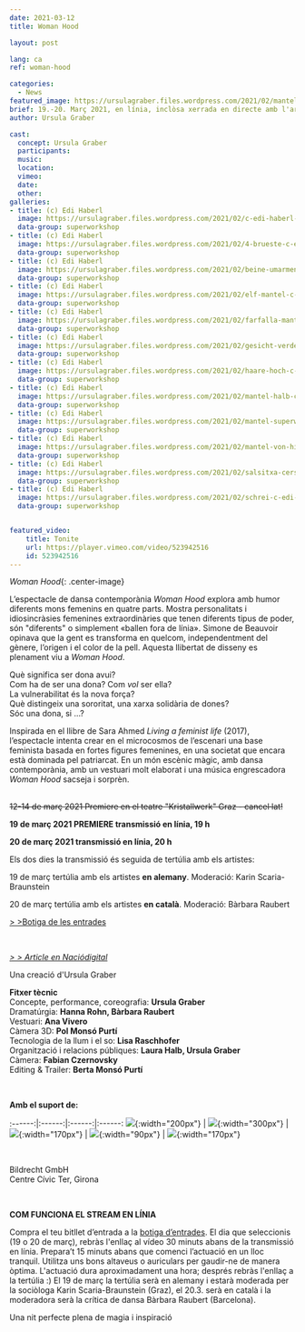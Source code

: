 ```yaml
---
date: 2021-03-12
title: Woman Hood

layout: post

lang: ca
ref: woman-hood

categories:
  - News
featured_image: https://ursulagraber.files.wordpress.com/2021/02/mantel-superwoman-c-edi-haberl-13_1.jpg?w=500&fit=crop
brief: 19.-20. Març 2021, en línia, inclòsa xerrada en directe amb l'artista
author: Ursula Graber

cast:
  concept: Ursula Graber
  participants:
  music:
  location:
  vimeo:
  date:
  other:
galleries:
- title: (c) Edi Haberl
  image: https://ursulagraber.files.wordpress.com/2021/02/c-edi-haberl-1_1.jpg?w=1024&fit=crop
  data-group: superworkshop
- title: (c) Edi Haberl
  image: https://ursulagraber.files.wordpress.com/2021/02/4-brueste-c-edi-haberl-7_1.jpg?w=1024&fit=crop
  data-group: superworkshop
- title: (c) Edi Haberl
  image: https://ursulagraber.files.wordpress.com/2021/02/beine-umarmen-c-edi-haberl-8_1.jpg?w=1024&fit=crop
  data-group: superworkshop
- title: (c) Edi Haberl
  image: https://ursulagraber.files.wordpress.com/2021/02/elf-mantel-c-edi-haberl-11_1.jpg?w=1024&fit=crop
  data-group: superworkshop
- title: (c) Edi Haberl
  image: https://ursulagraber.files.wordpress.com/2021/02/farfalla-mantel-c-edi-haberl-12_1.jpg?w=1024&fit=crop
  data-group: superworkshop
- title: (c) Edi Haberl
  image: https://ursulagraber.files.wordpress.com/2021/02/gesicht-verdeckt-c-edi-haberl-3_1.jpg?w=1024&fit=crop
  data-group: superworkshop
- title: (c) Edi Haberl
  image: https://ursulagraber.files.wordpress.com/2021/02/haare-hoch-c-edi-haberl-5_1.jpg?w=1024&fit=crop
  data-group: superworkshop
- title: (c) Edi Haberl
  image: https://ursulagraber.files.wordpress.com/2021/02/mantel-halb-c-edi-haberl-4_1.jpg?w=1024&fit=crop
  data-group: superworkshop
- title: (c) Edi Haberl
  image: https://ursulagraber.files.wordpress.com/2021/02/mantel-superwoman-c-edi-haberl-13_1.jpg?w=1024&fit=crop
  data-group: superworkshop
- title: (c) Edi Haberl
  image: https://ursulagraber.files.wordpress.com/2021/02/mantel-von-hinten-c-edi-haberl-15_1.jpg?w=1024&fit=crop
  data-group: superworkshop
- title: (c) Edi Haberl
  image: https://ursulagraber.files.wordpress.com/2021/02/salsitxa-cerstecktc-edi-haberl-10_1.jpg?w=1024&fit=crop
  data-group: superworkshop
- title: (c) Edi Haberl
  image: https://ursulagraber.files.wordpress.com/2021/02/schrei-c-edi-haberl-2_1.jpg?w=1024&fit=crop
  data-group: superworkshop


featured_video:
    title: Tonite
    url: https://player.vimeo.com/video/523942516
    id: 523942516
---
```



*Woman Hood*{: .center-image}

L’espectacle de dansa contemporània <i>Woman Hood</i> explora amb humor diferents mons femenins en quatre parts. Mostra personalitats i idiosincràsies femenines extraordinàries que tenen diferents tipus de poder, són "diferents" o simplement «ballen fora de línia». Simone de Beauvoir opinava que la gent es transforma en quelcom, independentment del gènere, l’origen i el color de la pell. Aquesta llibertat de disseny es plenament viu a <i>Woman Hood</i>. <br>

Què significa ser dona avui? <br>
Com ha de ser una dona? Com <i>vol</i> ser ella?<br>
La vulnerabilitat és la nova força?<br>
Què distingeix una sororitat, una xarxa solidària de dones? <br>
Sóc una dona, si ...?


Inspirada en el llibre de Sara Ahmed <i>Living a feminist life</i> (2017), l’espectacle
intenta crear en el microcosmos de l’escenari una base feminista basada en fortes
figures femenines, en una societat que encara està dominada pel patriarcat. En un
món escènic màgic, amb dansa contemporània, amb un vestuari molt elaborat i una música
engrescadora <i>Woman Hood</i> sacseja i sorprèn.  


<!--plop-->

<br />
<del>12-14 de març 2021 Premiere en el teatre "Kristallwerk" Graz - cancel·lat!</del>

**19 de març 2021 PREMIERE transmissió en línia, 19 h**   

**20 de març 2021 transmissió en línia, 20 h**    

Els dos dies la transmissió és seguida de tertúlia amb els artistes:   

19 de març tertúlia amb els artistes **en alemany**. Moderació: Karin Scaria-Braunstein   

20 de març tertúlia amb els artistes **en català**. Moderació: Bàrbara Raubert

<a href="https://shop.ticketteer.com/ursula_graber_contemporary_dancer_choreographer/e/evt_60230a12e25f0300199e66b6">> >Botiga de les entrades</a>



<br />

*[> > Article en Naciódigital](https://www.naciodigital.cat/baixmontseny/noticia/15991/ballarina-coreografa-ursula-graber-posa-escena-woman-hood)<br />*



Una creació d'Ursula Graber<br />



<!--plop-->


**Fitxer tècnic**  
Concepte, performance, coreografia: 	**Ursula Graber**  
Dramatúrgia:	**Hanna Rohn, Bàrbara Raubert**   
Vestuari:	**Ana Vivero**  
Càmera 3D: **Pol Monsó Purtí**   
Tecnologia de la llum i el so:	**Lisa Raschhofer**   
Organització i relacions públiques:	**Laura Halb, Ursula Graber**  
Càmera: **Fabian Czernovsky**   
Editing & Trailer: **Berta Monsó Purtí**


<br />

**Amb el suport de:**  


:------:|:------:|:------:|:------:
![]({{site.url}}/images/logograz.png){:width="200px"} | ![]({{site.url}}/images/logobund.png){:width="300px"} | ![]({{site.url}}/images/logodat.png){:width="170px"} | ![]({{site.url}}/images/logokristallwerk.png){:width="90px"} | ![]({{site.url}}/images/logolaut.png){:width="170px"}

<br>

Bildrecht GmbH   
Centre Cívic Ter, Girona

<br>

**COM FUNCIONA EL STREAM EN LÍNIA**
<br>

Compra el teu bitllet d’entrada a la <a href="https://shop.ticketteer.com/ursula_graber_contemporary_dancer_choreographer/e/evt_60230a12e25f0300199e66b6">botiga d’entrades</a>. El dia que seleccionis (19 o 20 de març), rebràs l'enllaç al vídeo 30 minuts abans de la transmissió en línia. Prepara’t 15 minuts abans que comenci l’actuació en un lloc tranquil. Utilitza uns bons altaveus o auriculars per gaudir-ne de manera òptima. L'actuació dura aproximadament una hora; després rebràs l'enllaç a la tertúlia :) El 19 de març la tertúlia serà en alemany i estarà moderada per la sociòloga Karin Scaria-Braunstein (Graz), el 20.3. serà en català i la moderadora serà la crítica de dansa Bàrbara Raubert (Barcelona).


<!--plop-->

Una nit perfecte plena de magia i inspiració<br />


<!--[![Totem](https://i.vimeocdn.com/video/746500438_640.jpg)](https://player.vimeo.com/video/306702195)-->
